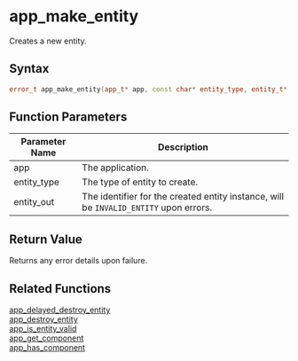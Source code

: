 # app_make_entity

Creates a new entity.

## Syntax

```cpp
error_t app_make_entity(app_t* app, const char* entity_type, entity_t* entity_out = NULL);
```

## Function Parameters

Parameter Name | Description
--- | ---
app | The application.
entity_type | The type of entity to create.
entity_out | The identifier for the created entity instance, will be `INVALID_ENTITY` upon errors.

## Return Value

Returns any error details upon failure.

## Related Functions

[app_delayed_destroy_entity](https://github.com/RandyGaul/cute_framework/blob/master/doc/ecs/app_delayed_destroy_entity.md)  
[app_destroy_entity](https://github.com/RandyGaul/cute_framework/blob/master/doc/ecs/app_destroy_entity.md)  
[app_is_entity_valid](https://github.com/RandyGaul/cute_framework/blob/master/doc/ecs/app_is_entity_valid.md)  
[app_get_component](https://github.com/RandyGaul/cute_framework/blob/master/doc/ecs/app_get_component.md)  
[app_has_component](https://github.com/RandyGaul/cute_framework/blob/master/doc/ecs/app_has_component.md)  
